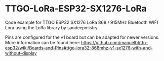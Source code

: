 # TTGO-LoRa-ESP32-SX1276-LoRa
Code example for TTGO ESP32 SX1276 LoRa 868 / 915MHz Bluetooth WIFI Lora using the LoRa library by sandeepmistry.

Pins are configured for the v1 board but can be adapted for newer versions. 
More information can be found here: https://github.com/manuelbl/ttn-esp32/wiki/Boards-and-Pins#ttgo-lora32-868mhz-v1-sx1276-with-and-without-display
